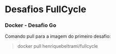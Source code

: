 # Desafios FullCycle
### Docker - Desafio Go
Comando pull para a imagem do primeiro desafio:
> docker pull henriquebeltrami/fullcycle

